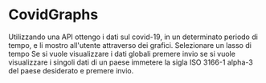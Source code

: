 # CovidGraphs
Utilizzando una API ottengo i dati sul covid-19, in un determinato periodo di tempo, e li mostro all'utente attraverso dei grafici.
Selezionare un lasso di tempo
Se si vuole visualizzare i dati globali premere invio
se si vuole visualizzare i singoli dati di un paese immetere la sigla ISO 3166-1 alpha-3 del paese desiderato e premere invio.
